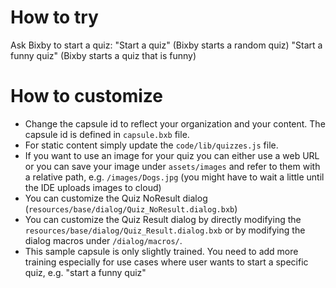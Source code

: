 # How to try
Ask Bixby to start a quiz:
"Start a quiz" (Bixby starts a random quiz)
"Start a funny quiz" (Bixby starts a quiz that is funny)


# How to customize
- Change the capsule id to reflect your organization and your content. The capsule id is defined in `capsule.bxb` file. 
- For static content simply update the `code/lib/quizzes.js` file.  
- If you want to use an image for your quiz you can either use a web URL or you can save your image under `assets/images` and refer to them with a relative path, e.g. `/images/Dogs.jpg` (you might have to wait a little until the IDE uploads images to cloud)
- You can customize the Quiz NoResult dialog (`resources/base/dialog/Quiz_NoResult.dialog.bxb`)
- You can customize the Quiz Result dialog by directly modifying the `resources/base/dialog/Quiz_Result.dialog.bxb` or by modifying the dialog macros under `/dialog/macros/`.
- This sample capsule is only slightly trained. You need to add more training especially for use cases where user wants to start a specific quiz, e.g. "start a funny quiz" 
